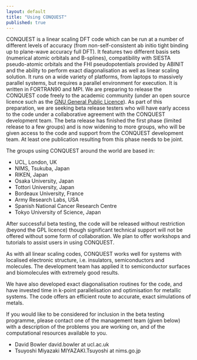 ```yaml
---
layout: default
title: "Using CONQUEST"
published: true
---
```

CONQUEST is a linear scaling DFT code which can be run at a number of different levels of accuracy (from non-self-consistent ab initio tight binding up to plane-wave accuracy full DFT). It features two different basis sets (numerical atomic orbitals and B-splines), compatibility with SIESTA pseudo-atomic orbitals and the FHI pseudopotentials provided by ABINIT and the ability to perform exact diagonalisation as well as linear scaling solution. It runs on a wide variety of platforms, from laptops to massively parallel systems, but requires a parallel environment for execution. It is written in FORTRAN90 and MPI.
We are preparing to release the CONQUEST code freely to the academic community (under an open source licence such as the [GNU General Public Licence](http://www.gnu.org/copyleft/gpl.txt)). As part of this preparation, we are seeking beta release testers who will have early access to the code under a collaborative agreement with the CONQUEST development team. The beta release has finished the first phase (limited release to a few groups) and is now widening to more groups, who will be given access to the code and support from the CONQUEST development team. At least one publication resulting from this phase needs to be joint.

The groups using CONQUEST around the world are based in:

* UCL, London, UK
* NIMS, Tsukuba, Japan
* RIKEN, Japan
* Osaka University, Japan
* Tottori University, Japan
* Bordeaux University, France
* Army Research Labs, USA
* Spanish National Cancer Research Centre
* Tokyo University of Science, Japan

After successful beta testing, the code will be released without restriction (beyond the GPL licence) though significant technical support will not be offered without some form of collaboration. We plan to offer workshops and tutorials to assist users in using CONQUEST.

As with all linear scaling codes, CONQUEST works well for systems with localised electronic structure, i.e. insulators, semiconductors and molecules. The development team has applied it to semiconductor surfaces and biomolecules with extremely good results.

We have also developed exact diagonalisation routines for the code, and have invested time in k-point parallelisation and optimisation for metallic systems. The code offers an efficient route to accurate, exact simulations of metals.

If you would like to be considered for inclusion in the beta testing programme, please contact one of the management team (given below) with a description of the problems you are working on, and of the computational resources available to you.

* David Bowler david.bowler at ucl.ac.uk
* Tsuyoshi Miyazaki MIYAZAKI.Tsuyoshi at nims.go.jp
